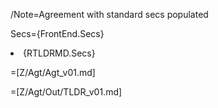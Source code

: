 /Note=Agreement with standard secs populated

Secs={FrontEnd.Secs}<li>{RTLDRMD.Secs}
  
=[Z/Agt/Agt_v01.md]

=[Z/Agt/Out/TLDR_v01.md]
